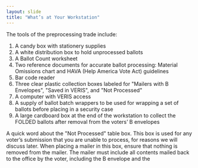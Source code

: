 ```yaml
---
layout: slide
title: "What’s at Your Workstation"
---
```


The tools of the preprocessing trade include:

1.  A candy box with stationery supplies
2.  A white distribution box to hold unprocessed ballots
3.  A Ballot Count worksheet
4.  Two reference documents for accurate ballot processing:  Material Omissions chart and HAVA (Help America Vote Act) guidelines
5.  Bar code reader
6.  Three clear plastic collection boxes labeled for "Mailers with B Envelopes", "Saved in VERIS", and "Not Processed"
7.  A computer with VERIS access
8.  A supply of ballot batch wrappers to be used for wrapping a set of ballots before placing in a security case
9.  A large cardboard box at the end of the workstation to collect the FOLDED ballots after removal from the voters’ B envelopes

A quick word about the "Not Processed" table box.  This box is used for any voter’s submission that you are unable to process, for reasons we will discuss later.  When placing a mailer in this box, ensure that nothing is removed from the mailer.  The mailer must include all contents mailed back to the office by the voter, including the B envelope and the 